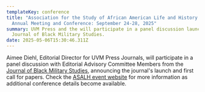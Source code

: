 ```yaml
---
templateKey: conference
title: "Association for the Study of African American Life and History (ASALH)
  Annual Meeting and Conference: September 24-28, 2025"
summary: UVM Press and the will participate in a panel discussion launching the
  Journal of Black Military Studies.
date: 2025-05-06T15:30:46.311Z
---
```

A﻿imee Diehl, Editorial Director for UVM Press Journals, will participate in a panel discussion with Editorial Advisory Committee Members from the [Journal of Black Military Studies](https://journals.uvm.edu/jbms), announcing the journal's launch and first call for papers. Check the [ASALH event website](https://asalh.org/conference/) for more information as additional conference details become available.